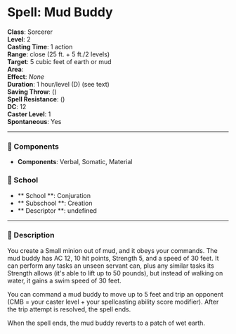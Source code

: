 
# Spell: Mud Buddy
**Class**: Sorcerer  
**Level**: 2  
**Casting Time**: 1 action  
**Range**: close (25 ft. + 5 ft./2 levels)  
**Target**: 5 cubic feet of earth or mud  
**Area**:   
**Effect**: _None_  
**Duration**: 1 hour/level (D) (see text)  
**Saving Throw**:  ()  
**Spell Resistance**:  ()  
**DC**: 12  
**Caster Level**: 1  
**Spontaneous**: Yes

---

### 🔮 Components
- **Components**: Verbal, Somatic, Material

### 🏫 School
- ** School **: Conjuration
- ** Subschool **: Creation
- ** Descriptor **: undefined
---

### 📜 Description
You create a Small minion out of mud, and it obeys your commands. The mud buddy has AC 12, 10 hit points, Strength 5, and a speed of 30 feet. It can perform any tasks an unseen servant can, plus any similar tasks its Strength allows (it's able to lift up to 50 pounds), but instead of walking on water, it gains a swim speed of 30 feet.

You can command a mud buddy to move up to 5 feet and trip an opponent (CMB = your caster level + your spellcasting ability score modifier). After the trip attempt is resolved, the spell ends.

When the spell ends, the mud buddy reverts to a patch of wet earth.
